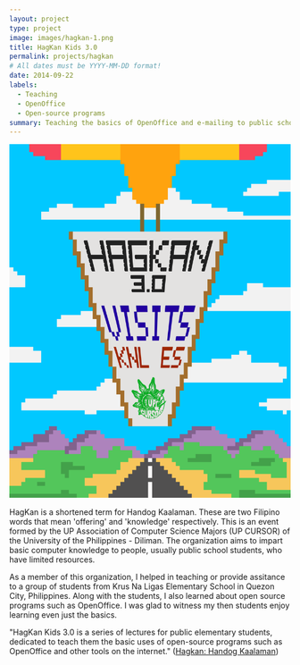 ```yaml
---
layout: project
type: project
image: images/hagkan-1.png
title: HagKan Kids 3.0
permalink: projects/hagkan
# All dates must be YYYY-MM-DD format!
date: 2014-09-22
labels:
  - Teaching
  - OpenOffice
  - Open-source programs
summary: Teaching the basics of OpenOffice and e-mailing to public school students
---
```

<img class="ui medium left floated image" src="../images/hagkan.png">

HagKan is a shortened term for Handog Kaalaman. These are two Filipino words that mean 'offering' and 'knowledge' respectively. This is an event formed by the UP Association of Computer Science Majors (UP CURSOR) of the University of the Philippines - Diliman. The organization aims to impart basic computer knowledge to people, usually public school students, who have limited resources.

As a member of this organization, I helped in teaching or provide assitance to a group of students from Krus Na Ligas Elementary School in Quezon City, Philippines. Along with the students, I also learned about open source programs such as OpenOffice. I was glad to witness my then students enjoy learning even just the basics.

"HagKan Kids 3.0 is a series of lectures for public elementary students, dedicated to teach them the basic uses of open-source programs such as OpenOffice and other tools on the internet." (<a href="https://www.facebook.com/HandogKaalaman/">Hagkan: Handog Kaalaman</a>)
